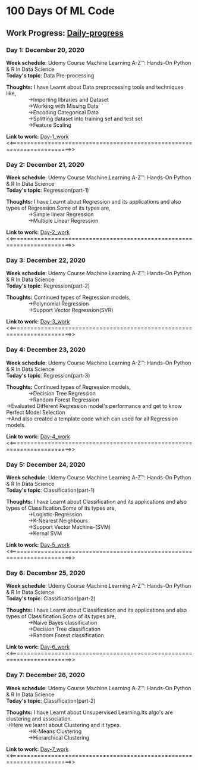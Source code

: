 # 100 Days Of ML Code 

## Work Progress: [Daily-progress](https://docs.google.com/spreadsheets/d/1CDYA5ZtBTd30vHSAyl0D5igwBGrR5L9JgS-dLPdkIXA/edit?usp=sharing)

### Day 1: December 20, 2020 

**Week schedule**: Udemy Course Machine Learning A-Z™: Hands-On Python & R In Data Science\
**Today's topic**: Data Pre-processing

**Thoughts:** I have Learnt about Data preprocessing tools and techniques like,\
&nbsp; &nbsp; &nbsp; &nbsp; &nbsp; &nbsp; &nbsp; &nbsp;->Importing libraries and Dataset\
&nbsp; &nbsp; &nbsp; &nbsp; &nbsp; &nbsp; &nbsp; &nbsp;->Working with Missing Data\
&nbsp; &nbsp; &nbsp; &nbsp; &nbsp; &nbsp; &nbsp; &nbsp;->Encoding Categorical Data\
&nbsp; &nbsp; &nbsp; &nbsp; &nbsp; &nbsp; &nbsp; &nbsp;->Splitting dataset into training set and test set\
&nbsp; &nbsp; &nbsp; &nbsp; &nbsp; &nbsp; &nbsp; &nbsp;->Feature Scaling

**Link to work:** [Day-1_work](https://drive.google.com/file/d/1pK5zqN5OidcRhcnhtztp9MilKZUZUMdT/view?usp=sharing)
<<========================================================================>>
### Day 2: December 21, 2020 

**Week schedule**: Udemy Course Machine Learning A-Z™: Hands-On Python & R In Data Science\
**Today's topic**: Regression(part-1) 

**Thoughts:** I have Learnt about Regression and its applications and also types of Regression.Some of its types are,\
&nbsp; &nbsp; &nbsp; &nbsp; &nbsp; &nbsp; &nbsp; &nbsp;->Simple linear Regression\
&nbsp; &nbsp; &nbsp; &nbsp; &nbsp; &nbsp; &nbsp; &nbsp;->Multiple Linear Regression

**Link to work:** [Day-2_work](https://drive.google.com/file/d/1Szm9vvTfxbjd78MCg1lqcCByAhSIKEAX/view?usp=sharing)
<<========================================================================>>
### Day 3: December 22, 2020 

**Week schedule**: Udemy Course Machine Learning A-Z™: Hands-On Python & R In Data Science\
**Today's topic**: Regression(part-2)

**Thoughts:** Continued types of Regression models,\
&nbsp; &nbsp; &nbsp; &nbsp; &nbsp; &nbsp; &nbsp; &nbsp;->Polynomial Regression\
&nbsp; &nbsp; &nbsp; &nbsp; &nbsp; &nbsp; &nbsp; &nbsp;->Support Vector Regression(SVR)

**Link to work:** [Day-3_work](https://drive.google.com/file/d/1Bcw5t3oy2yonqaPUJjedf4yfb-UiXCno/view?usp=sharing)
<<========================================================================>>
### Day 4: December 23, 2020 

**Week schedule**: Udemy Course Machine Learning A-Z™: Hands-On Python & R In Data Science\
**Today's topic**: Regression(part-3) 

**Thoughts:** Continued types of Regression models,\
&nbsp; &nbsp; &nbsp; &nbsp; &nbsp; &nbsp; &nbsp; &nbsp;->Decision Tree Regression\
&nbsp; &nbsp; &nbsp; &nbsp; &nbsp; &nbsp; &nbsp; &nbsp;->Random Forest Regression\
->Evaluated Different Regression model's performance and get to know Perfect Model Selection\
->And also created a template code which can used for all Regression models.

**Link to work:** [Day-4_work](https://drive.google.com/file/d/1jNvtwOOuNAtyGYfV6FfTg5wZFCb_wBvN/view?usp=sharing)
<<========================================================================>>
### Day 5: December 24, 2020 

**Week schedule**: Udemy Course Machine Learning A-Z™: Hands-On Python & R In Data Science\
**Today's topic**: Classification(part-1) 

**Thoughts:** I have Learnt about Classification and its applications and also types of Classification.Some of its types are,\
&nbsp; &nbsp; &nbsp; &nbsp; &nbsp; &nbsp; &nbsp; &nbsp;->Logistic-Regression\
&nbsp; &nbsp; &nbsp; &nbsp; &nbsp; &nbsp; &nbsp; &nbsp;->K-Nearest Neighbours\
&nbsp; &nbsp; &nbsp; &nbsp; &nbsp; &nbsp; &nbsp; &nbsp;->Support Vector Machine-(SVM)\
&nbsp; &nbsp; &nbsp; &nbsp; &nbsp; &nbsp; &nbsp; &nbsp;->Kernal SVM

**Link to work:** [Day-5_work](https://drive.google.com/file/d/1RpXkAS8dDBYPltin93rFB3rEkaalBpom/view?usp=sharing)
<<========================================================================>>
### Day 6: December 25, 2020 

**Week schedule**: Udemy Course Machine Learning A-Z™: Hands-On Python & R In Data Science\
**Today's topic**: Classification(part-2) 

**Thoughts:** I have Learnt about Classification and its applications and also types of Classification.Some of its types are,\
&nbsp; &nbsp; &nbsp; &nbsp; &nbsp; &nbsp; &nbsp; &nbsp;->Naive Bayes classification\
&nbsp; &nbsp; &nbsp; &nbsp; &nbsp; &nbsp; &nbsp; &nbsp;->Decision Tree classification\
&nbsp; &nbsp; &nbsp; &nbsp; &nbsp; &nbsp; &nbsp; &nbsp;->Random Forest classification


**Link to work:** [Day-6_work](https://drive.google.com/file/d/1vCHG2ilLWT5JQUM3YqSJOE50cGblDSSq/view?usp=sharing)
<<========================================================================>>
### Day 7: December 26, 2020 

**Week schedule**: Udemy Course Machine Learning A-Z™: Hands-On Python & R In Data Science\
**Today's topic**: Classification(part-2) 

**Thoughts:** I have Learnt about Unsupervised Learning.Its algo's are clustering and association.\
->Here we learnt about Clustering and it types.\
&nbsp; &nbsp; &nbsp; &nbsp; &nbsp; &nbsp; &nbsp; &nbsp;->K-Means Clustering\
&nbsp; &nbsp; &nbsp; &nbsp; &nbsp; &nbsp; &nbsp; &nbsp;->Hierarchical Clustering


**Link to work:** [Day-7_work](https://drive.google.com/file/d/1WmMTalKhDSG2Ri98qMvnjfyoy6OmpkJL/view?usp=sharing)
<<========================================================================>>
